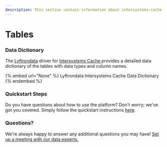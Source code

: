 ```yaml
---
description: This section contain information about intersystems-cache connector tables information
---
```


# Tables

### Data Dictionary

The [Lyftrondata](https://www.lyftrondata.com/) driver for [Intersystems Cache](None/)[ ](https://www.lyftrondata.com/integration/intersystems-cache/)provides a detailed data dictionary of the tables with data types and column names.

{% embed url="None" %}
Lyftrondata Intersystems Cache Data Dictionary
{% endembed %}

### Quickstart Steps

Do you have questions about how to use the platform? Don't worry; we've got you covered. Simply follow the quickstart instructions [here](../README.md).

### Questions? <a href="#questions" id="questions"></a>

We're always happy to answer any additional questions you may have! [Set up a meeting with our data experts.](https://www.lyftrondata.com/book-a-meeting/)

